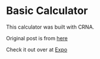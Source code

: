 # Basic Calculator

This calculator was built with CRNA. 

Original post is from [here](https://medium.com/@jovanoilixua/react-native-experiment-building-a-calculator-ee7cb1d4ae21)

Check it out over at [Expo](https://expo.io/@qwerqy/simple-react-native-calculator)
